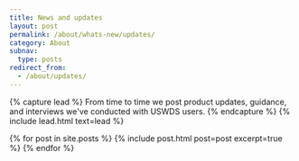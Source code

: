```yaml
---
title: News and updates
layout: post
permalink: /about/whats-new/updates/
category: About
subnav:
  type: posts
redirect_from:
  - /about/updates/
---
```

{% capture lead %}
From time to time we post product updates, guidance, and interviews
we've conducted with USWDS users.
{% endcapture %}
{% include lead.html text=lead %}

{% for post in site.posts %}
  {% include post.html post=post excerpt=true %}
{% endfor %}